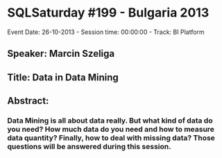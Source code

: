 # SQLSaturday #199 - Bulgaria 2013
Event Date: 26-10-2013 - Session time: 00:00:00 - Track: BI Platform
## Speaker: Marcin Szeliga
## Title: Data in Data Mining
## Abstract:
### Data Mining is all about data really. But what kind of data do you need? How much data do you need and how to measure data quantity? Finally, how to deal with missing data? Those questions will be answered during this session.
